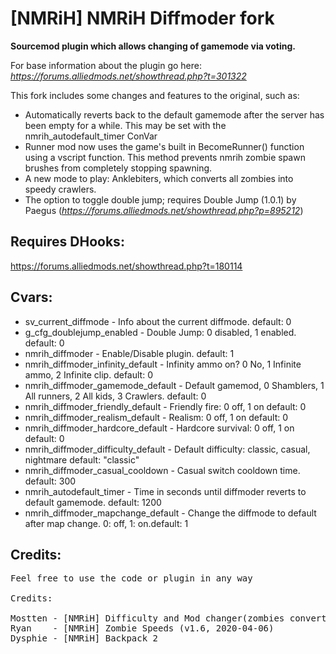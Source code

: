 # [NMRiH] NMRiH Diffmoder fork     
**Sourcemod plugin which allows changing of gamemode via voting.**

For base information about the plugin go here:
*https://forums.alliedmods.net/showthread.php?t=301322*

This fork includes some changes and features to the original, such as:

- Automatically reverts back to the default gamemode after the server has been empty for a while. This may be set with the nmrih_autodefault_timer ConVar
- Runner mod now uses the game's built in BecomeRunner() function using a vscript function. This method prevents nmrih zombie spawn brushes from completely stopping spawning.
- A new mode to play: Anklebiters, which converts all zombies into speedy crawlers.
- The option to toggle double jump; requires Double Jump (1.0.1) by Paegus (_https://forums.alliedmods.net/showthread.php?p=895212_)

## Requires DHooks:
https://forums.alliedmods.net/showthread.php?t=180114


## Cvars:
- sv_current_diffmode                 -   Info about the current diffmode.           default:  0
- g_cfg_doublejump_enabled            -   Double Jump:       0 disabled, 1 enabled.  default:  0
- nmrih_diffmoder                     -   Enable/Disable plugin.                     default:  1
- nmrih_diffmoder_infinity_default    -   Infinity ammo on?  0 No, 1 Infinite ammo, 2 Infinite clip.             default:  0  
- nmrih_diffmoder_gamemode_default    -   Default gamemod,   0 Shamblers, 1 All runners, 2 All kids, 3 Crawlers. default:  0
- nmrih_diffmoder_friendly_default    -   Friendly fire:     0 off, 1 on             default:  0 
- nmrih_diffmoder_realism_default     -   Realism:           0 off, 1 on             default:  0
- nmrih_diffmoder_hardcore_default    -   Hardcore survival: 0 off, 1 on             default:  0
- nmrih_diffmoder_difficulty_default  -   Default difficulty: classic, casual, nightmare                 default:  "classic"
- nmrih_diffmoder_casual_cooldown     -   Casual switch cooldown time.                                   default:  300
- nmrih_autodefault_timer             -   Time in seconds until diffmoder reverts to default gamemode.   default:  1200
- nmrih_diffmoder_mapchange_default   -   Change the diffmode to default after map change. 0: off, 1: on.default:  1

## Credits:
<pre>
Feel free to use the code or plugin in any way

Credits:

Mostten - [NMRiH] Difficulty and Mod changer(zombies convert to all runners)  - Original diffmoder plugin
Ryan    - [NMRiH] Zombie Speeds (v1.6, 2020-04-06)                            - speed manip snippets
Dysphie - [NMRiH] Backpack 2                                                  - Vscript Proxy, and giving the idea of using it
</pre>

